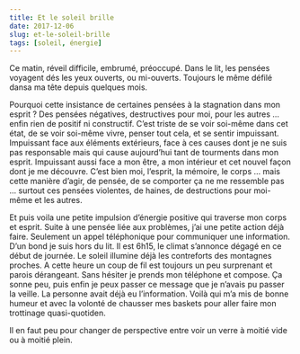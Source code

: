 ```yaml
---
title: Et le soleil brille
date: 2017-12-06
slug: et-le-soleil-brille
tags: [soleil, énergie]
---
```

Ce matin, réveil difficile, embrumé, préoccupé. Dans le lit, les pensées voyagent dés les yeux ouverts, ou mi-ouverts. Toujours le même défilé dansa ma tête depuis quelques mois.

Pourquoi cette insistance de certaines pensées à la stagnation dans mon esprit ? Des pensées négatives, destructives pour moi, pour les autres … enfin rien de positif ni constructif. C’est triste de se voir soi-même dans cet état, de se voir soi-même vivre, penser tout cela, et se sentir impuissant. Impuissant face aux éléments extérieurs, face à ces causes dont je ne suis pas responsable mais qui cause aujourd’hui tant de tourments dans mon esprit. Impuissant aussi face a mon être, a mon intérieur et cet nouvel façon dont je me découvre. C’est bien moi, l’esprit, la  mémoire, le corps … mais cette manière d’agir, de pensée, de se comporter ça ne me ressemble pas … surtout ces pensées violentes, de haines, de destructions pour moi-même et les autres.

Et puis voila une petite impulsion d’énergie positive qui traverse mon corps et esprit. Suite à une pensée liée aux problèmes, j’ai une petite action déjà faire. Seulement un appel téléphonique pour communiquer une information. D’un bond je suis hors du lit. Il est 6h15, le climat s’annonce dégagé en ce début de journée. Le soleil illumine déjà les contreforts des montagnes proches. A cette heure un coup de fil est toujours un peu surprenant et parois dérangeant. Sans hésiter je prends mon téléphone et compose. Ça sonne peu, puis enfin je peux passer ce message que je n’avais pu passer la veille.  La personne avait déjà eu l’information. Voilà qui m’a mis de bonne humeur et avec la volonté de chausser mes baskets pour aller faire mon trottinage quasi-quotiden.

Il en faut peu pour changer de perspective entre voir un verre à moitié vide ou à moitié plein.
